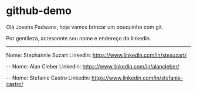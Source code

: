 # github-demo

Olá Jovens Padwans, hoje vamos brincar um pouquinho com git.

Por gentileza, acrescente seu nome e endereço do linkedin.

-------
Nome: Stephannie Suzart
Linkedin: https://www.linkedin.com/in/stesuzart/

--
Nome: Alan Cleber
Linkedin: https://www.linkedin.com/in/alancleber/

--
Nome: Stefanie Castro
Linkedin: https://www.linkedin.com/in/stefanie-castro/


